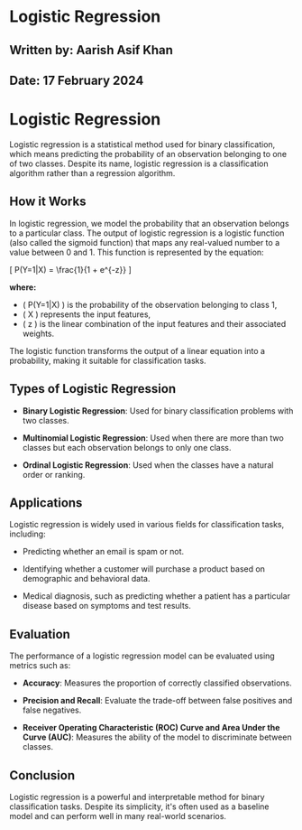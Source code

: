 # **Logistic Regression**

## **Written by:** Aarish Asif Khan

## **Date:** 17 February 2024

# **Logistic Regression**

Logistic regression is a statistical method used for binary classification, which means predicting the probability of an observation belonging to one of two classes. Despite its name, logistic regression is a classification algorithm rather than a regression algorithm.

## **How it Works**

In logistic regression, we model the probability that an observation belongs to a particular class. The output of logistic regression is a logistic function (also called the sigmoid function) that maps any real-valued number to a value between 0 and 1. This function is represented by the equation:

\[ P(Y=1|X) = \frac{1}{1 + e^{-z}} \]

**where:**

- \( P(Y=1|X) \) is the probability of the observation belonging to class 1,
- \( X \) represents the input features,
- \( z \) is the linear combination of the input features and their associated weights.

The logistic function transforms the output of a linear equation into a probability, making it suitable for classification tasks.

## **Types of Logistic Regression**

- **Binary Logistic Regression**: Used for binary classification problems with two classes.

- **Multinomial Logistic Regression**: Used when there are more than two classes but each observation belongs to only one class.

- **Ordinal Logistic Regression**: Used when the classes have a natural order or ranking.

## **Applications**

Logistic regression is widely used in various fields for classification tasks, including:

- Predicting whether an email is spam or not.

- Identifying whether a customer will purchase a product based on demographic and behavioral data.

- Medical diagnosis, such as predicting whether a patient has a particular disease based on symptoms and test results.

## **Evaluation**

The performance of a logistic regression model can be evaluated using metrics such as:

- **Accuracy**: Measures the proportion of correctly classified observations.

- **Precision and Recall**: Evaluate the trade-off between false positives and false negatives.

- **Receiver Operating Characteristic (ROC) Curve and Area Under the Curve (AUC)**: Measures the ability of the model to discriminate between classes.

## **Conclusion**

Logistic regression is a powerful and interpretable method for binary classification tasks. Despite its simplicity, it's often used as a baseline model and can perform well in many real-world scenarios.

